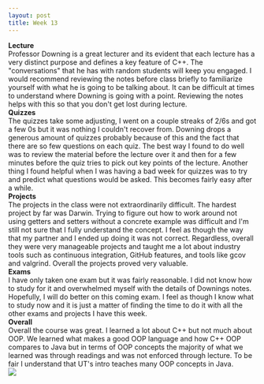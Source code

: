 ```yaml
---
layout: post
title: Week 13
---
```


<strong>Lecture</strong>
<br>
Professor Downing is a great lecturer and its evident that each lecture has a very distinct purpose and defines a key feature of C++. The "conversations" that he has with random students will keep you engaged. I would recommend reviewing the notes before class briefly to familiarize yourself with what he is going to be talking about. It can be difficult at times to understand where Downing is going with a point. Reviewing the notes helps with this so that you don't get lost during lecture.
<br>
<strong>Quizzes</strong>
<br>
The quizzes take some adjusting, I went on a couple streaks of 2/6s and got a few 0s but it was nothing I couldn't recover from. Downing drops a generous amount of quizzes probably because of this and the fact that there are so few questions on each quiz. The best way I found to do well was to review the material before the lecture over it and then for a few minutes before the quiz tries to pick out key points of the lecture. Another thing I found helpful when I was having a bad week for quizzes was to try and predict what questions would be asked. This becomes fairly easy after a while.
<br>
<strong>Projects</strong>
<br>
The projects in the class were not extraordinarily difficult. The hardest project by far was Darwin. Trying to figure out how to work around not using getters and setters without a concrete example was difficult and I'm still not sure that I fully understand the concept. I feel as though the way that my partner and I ended up doing it was not correct. Regardless, overall they were very manageable projects and taught me a lot about industry tools such as continuous integration, GitHub features, and tools like gcov and valgrind. Overall the projects proved very valuable.
<br>
<strong>Exams</strong>
<br>
I have only taken one exam but it was fairly reasonable. I did not know how to study for it and overwhelmed myself with the details of Downings notes. Hopefully, I will do better on this coming exam. I feel as though I know what to study now and it is just a matter of finding the time to do it with all the other exams and projects I have this week.
<br>
<strong>Overall</strong>
<br>
Overall the course was great. I learned a lot about C++ but not much about OOP. We learned what makes a good OOP language and how C++ OOP compares to Java but in terms of OOP concepts the majority of what we learned was through readings and was not enforced through lecture. To be fair I understand that UT's intro teaches many OOP concepts in Java.
<br>
<img src="https://avatars0.githubusercontent.com/u/691520?v=4&u=63151621c59bfa1ec1c84b9d08aa8a3c9034b21b&s=400">
